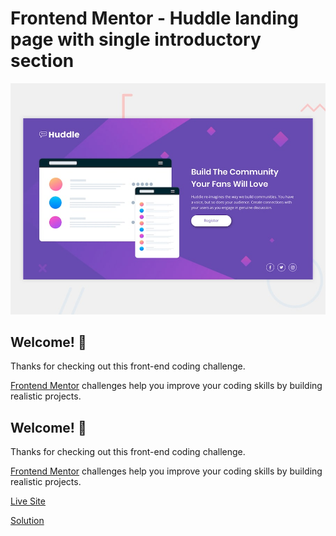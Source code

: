 # Frontend Mentor - Huddle landing page with single introductory section

![Design preview for the Huddle landing page with single introductory section](./design/desktop-preview.jpg)

## Welcome! 👋

Thanks for checking out this front-end coding challenge.

[Frontend Mentor](https://www.frontendmentor.io) challenges help you improve your coding skills by building realistic projects.


## Welcome! 👋

Thanks for checking out this front-end coding challenge.

[Frontend Mentor](https://www.frontendmentor.io) challenges help you improve your coding skills by building realistic projects.

[Live Site](https://lucianodlima.github.io/FrontendMentor-Huddle-landing-page-single-intro/)

[Solution](https://www.frontendmentor.io/solutions/responsive-huddle-landing-page-single-intro-scss-mobile-first-EJnupk2uQQ)

